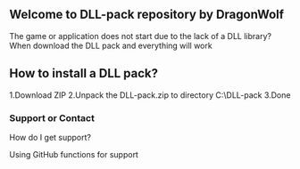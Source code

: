 ## Welcome to DLL-pack repository by DragonWolf

The game or application does not start due to the lack of a DLL library? When download the DLL pack and everything will work

## How to install a DLL pack?

1.Download ZIP
2.Unpack the DLL-pack.zip to directory C:\DLL-pack
3.Done

### Support or Contact

How do I get support?

Using GitHub functions for support
